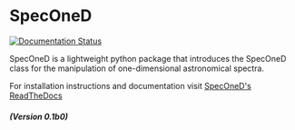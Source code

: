 # SpecOneD

[![Documentation Status](https://readthedocs.org/projects/speconed/badge/?version=latest)](https://speconed.readthedocs.io/en/latest/?badge=latest)

SpecOneD is a lightweight python package that introduces the SpecOneD class for the manipulation of one-dimensional astronomical spectra.

For installation instructions and documentation visit [SpecOneD's ReadTheDocs]

##### (Version 0.1b0)

[SpecOneD's ReadTheDocs]: https://speconed.readthedocs.io/en/latest/